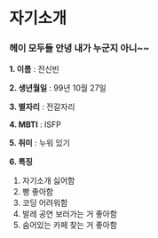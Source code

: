 # 자기소개
### 헤이 모두들 안녕 내가 누군지 아니~~
__1. 이름__ : 전신빈

__2. 생년월일__ : 99년 10월 27일

__3. 별자리__ : 전갈자리

__4. MBTI__ : ISFP

__5. 취미__ : 누워 있기

__6. 특징__ 
1. 자기소개 싫어함
2. 빵 좋아함
3. 코딩 어려워함
4. 발레 공연 보러가는 거 좋아함
5. 숨어있는 카페 찾는 거 좋아함


